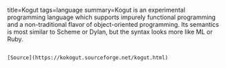 title=Kogut
tags=language
summary=Kogut is an experimental programming language which supports impurely functional programming and a non-traditional flavor of object-oriented programming. Its semantics is most similar to Scheme or Dylan, but the syntax looks more like ML or Ruby. 
~~~~~~

[Source](https://kokogut.sourceforge.net/kogut.html)


